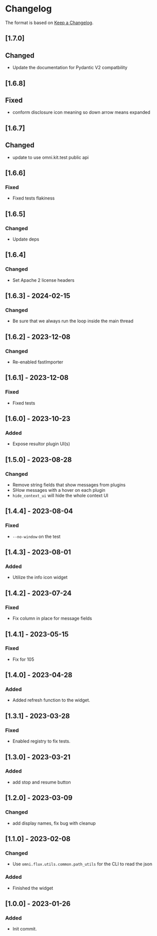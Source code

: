 # Changelog

The format is based on [Keep a Changelog](https://keepachangelog.com/en/1.0.0/).

## [1.7.0]
## Changed
- Update the documentation for Pydantic V2 compatbility

## [1.6.8]
## Fixed
- conform disclosure icon meaning so down arrow means expanded

## [1.6.7]
## Changed
- update to use omni.kit.test public api

## [1.6.6]
### Fixed
- Fixed tests flakiness

## [1.6.5]
### Changed
- Update deps

## [1.6.4]
### Changed
- Set Apache 2 license headers

## [1.6.3] - 2024-02-15
### Changed
- Be sure that we always run the loop inside the main thread

## [1.6.2] - 2023-12-08
### Changed
- Re-enabled fastImporter

## [1.6.1] - 2023-12-08
### Fixed
- Fixed tests

## [1.6.0] - 2023-10-23
### Added
- Expose resultor plugin UI(s)

## [1.5.0] - 2023-08-28
### Changed
- Remove string fields that show messages from plugins
- SHow messages with a hover on each plugin
- `hide_context_ui` will hide the whole context UI

## [1.4.4] - 2023-08-04
### Fixed
- `--no-window` on the test

## [1.4.3] - 2023-08-01
### Added
- Utilize the info icon widget

## [1.4.2] - 2023-07-24
### Fixed
- Fix column in place for message fields

## [1.4.1] - 2023-05-15
### Fixed
- Fix for 105

## [1.4.0] - 2023-04-28
### Added
- Added refresh function to the widget.

## [1.3.1] - 2023-03-28
### Fixed
- Enabled registry to fix tests.

## [1.3.0] - 2023-03-21
### Added
- add stop and resume button

## [1.2.0] - 2023-03-09
### Changed
- add display names, fix bug with cleanup

## [1.1.0] - 2023-02-08
### Changed
- Use `omni.flux.utils.common.path_utils` for the CLI to read the json

### Added
- Finished the widget

## [1.0.0] - 2023-01-26
### Added
- Init commit.

